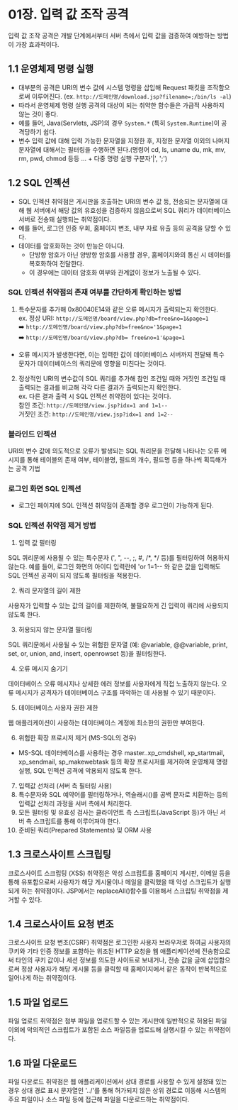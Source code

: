 # 01장. 입력 값 조작 공격
입력 값 조작 공격은 개발 단계에서부터 서버 측에서 입력 값을 검증하여 예방하는 방법이 가장 효과적이다. 


## 1.1 운영체제 명령 실행
- 대부분의 공격은 URI의 변수 값에 시스템 명령을 삽입해 Request 패킷을 조작함으로써 이루어진다. (ex. `http://도메인명/download.jsp?filename=;/bin/ls -al`)
- 따라서 운영체제 명령 실행 공격의 대상이 되는 취약한 함수들은 가급적 사용하지 않는 것이 좋다. 
- 예를 들어, Java(Servlets, JSP)의 경우 `System.*` (특히 `System.Runtime`)이 공격당하기 쉽다. 
- 변수 입력 값에 대해 입력 가능한 문자열을 지정한 후, 지정한 문자열 이외의 나머지 문자열에 대해서는 필터링을 수행하면 된다.(명령어 cd, ls, uname du, mk, mv, rm, pwd, chmod 등등 ... + 다중 명령 실행 구분자'|', ';')

## 1.2 SQL 인젝션
- SQL 인젝션 취약점은 게시판을 호출하는 URI의 변수 값 등, 전송되는 문자열에 대해 웹 서버에서 해당 값의 유효성을 검증하지 않음으로써 SQL 쿼리가 데이터베이스 서버로 전송돼 실행되는 취약점이다.
- 예를 들어, 로그인 인증 우회, 홈페이지 변조, 내부 자료 유출 등의 공격을 당할 수 있다. 
- 데이터를 암호화하는 것이 만능은 아니다.
  - 단방향 암호가 아닌 양방향 암호를 사용할 경우, 홈페이지와의 통신 시 데이터를 복호화하여 전달한다.
  - 이 경우에는 데이터 암호화 여부와 관계없이 정보가 노출될 수 있다. 

### SQL 인젝션 취약점의 존재 여부를 간단하게 확인하는 방법
1) 특수문자를 추가해 0x80040E14와 같은 오류 메시지가 출력되는지 확인한다. <br>
ex. 정상 URI: `http://도메인명/board/view.php?db=free&no=1&page=1`<br>
➡️ `http://도메인명/board/view.php?db=free&no='1&page=1`<br>
➡️ `http://도메인명/board/view.php?db= free&no=1'&page=1`<br>
- 오류 메시지가 발생한다면, 이는 입력한 값이 데이터베이스 서버까지 전달돼 특수 문자가 데이터베이스의 쿼리문에 영향을 미친다는 것이다.


2) 정상적인 URI의 변수값이 SQL 쿼리를 추가해 참인 조건일 때와 거짓인 조건일 때 출력되는 결과를 비교해 각각 다른 결과가 출력되는지 확인한다.<br>
ex. 다른 결과 출력 시 SQL 인젝션 취약점이 있다는 것이다.<br>
참인 조건: `http://도메인명/view.jsp?idx=1 and 1=1--`<br>
거짓인 조건: `http://도메인명/view.jsp?idx=1 and 1=2--`<br>

### 블라인드 인젝션
URI의 변수 값에 의도적으로 오류가 발생되는 SQL 쿼리문을 전달해 나타나는 오류 메시지를 통해 테이블의 존재 여부, 테이블명, 필드의 개수, 필드명 등을 하나씩 획득해가는 공격 기법

### 로그인 화면 SQL 인젝션
- 로그인 페이지에 SQL 인젝션 취약점이 존재할 경우 로그인이 가능하게 된다.

### SQL 인젝션 취약점 제거 방법
1) 입력 값 필터링

SQL 쿼리문에 사용될 수 있는 특수문자 (', ", --, ;, #, /*, */ 등)를 필터링하여 허용하지 않는다.
예를 들어, 로그인 화면의 아이디 입력란에 'or 1=1-- 와 같은 값을 입력해도 SQL 인젝션 공격이 되지 않도록 필터링을 적용한다.

2) 쿼리 문자열의 길이 제한

사용자가 입력할 수 있는 값의 길이를 제한하여, 불필요하게 긴 입력이 쿼리에 사용되지 않도록 한다.

3) 허용되지 않는 문자열 필터링

SQL 쿼리문에서 사용될 수 있는 위험한 문자열 (예: @variable, @@variable, print, set, or, union, and, insert, openrowset 등)을 필터링한다.

4) 오류 메시지 숨기기

데이터베이스 오류 메시지나 상세한 에러 정보를 사용자에게 직접 노출하지 않는다. 오류 메시지가 공격자가 데이터베이스 구조를 파악하는 데 사용될 수 있기 때문이다.

5) 데이터베이스 사용자 권한 제한

웹 애플리케이션이 사용하는 데이터베이스 계정에 최소한의 권한만 부여한다. 

6) 위험한 확장 프로시저 제거 (MS-SQL의 경우)
- MS-SQL 데이터베이스를 사용하는 경우 master..xp_cmdshell, xp_startmail, xp_sendmail, sp_makewebtask 등의 확장 프로시저를 제거하여 운영체제 명령 실행, SQL 인젝션 공격에 악용되지 않도록 한다.
7) 입력값 선처리 (서버 측 필터링 사용)
8) 특수문자와 SQL 예약어를 필터링하거나, 역슬래시(\)를 공백 문자로 치환하는 등의 입력값 선처리 과정을 서버 측에서 처리한다.
9) 모든 필터링 및 유효성 검사는 클라이언트 측 스크립트(JavaScript 등)가 아닌 서버 측 스크립트를 통해 이루어져야 한다.
10) 준비된 쿼리(Prepared Statements) 및 ORM 사용


## 1.3 크로스사이트 스크립팅
크로스사이트 스크립팅 (XSS) 취약점은 악성 스크립트를 홈페이지 게시판, 이메일 등을 통해 유포함으로써 사용자가 해당 게시물이나 메일을 클릭했을 때 악성 스크립트가 실행되게 하는 취약점이다. 
JSP에서는 replaceAll()함수를 이용해서 스크립팅 취약점을 제거할 수 있다. 

## 1.4 크로스사이트 요청 변조
크로스사이트 요청 변조(CSRF) 취약점은 로그인한 사용자 브라우저로 하여금 사용자의 쿠키와 기타 인증 정보를 포함하는 위조된 HTTP 요청을 웹 애플리케이션에 전송함으로써 타인의 쿠키 값이나 세션 정보를 의도한 사이트로 보내거나, 전송 값을 글에 삽입함으로써 정상 사용자가 해당 게시물 등을 클릭할 때 홈페이지에서 같은 동작이 반복적으로 일어나게 하는 취약점이다. 

## 1.5 파일 업로드
파일 업로드 취약점은 첨부 파일을 업로드할 수 있는 게시판에 일반적으로 허용된 파일 이외에 악의적인 스크립트가 포함된 소스 파일등을 업로드해 실행시킬 수 있는 취약점이다.

## 1.6 파일 다운로드
파일 다운로드 취약점은 웹 애플리케이션에서 상대 경로를 사용할 수 있게 설정돼 있는 경우 상대 경로 표시 문자열인 '../'를 통해 허가되지 않은 상위 경로로 이동해 시스템의 주요 파일이나 소스 파일 등에 접근해 파일을 다운로드하는 취약점이다. 
